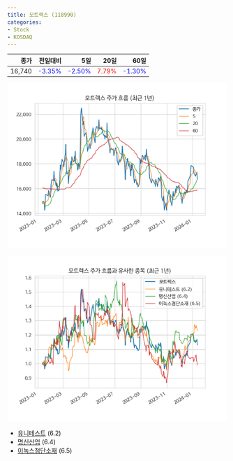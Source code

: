 ```yaml
---
title: 모트렉스 (118990)
categories:
- Stock
- KOSDAQ
---
```


|종가|전일대비|5일|20일|60일|
|---:|-------:|--:|---:|---:|
|16,740|<span style="color: blue">-3.35%</span>|<span style="color: blue">-2.50%</span>|<span style="color: red">7.79%</span>|<span style="color: blue">-1.30%</span>|


<!-- more -->

![118990](/assets/images/stock/118990.png)

![118990](/assets/images/stock/118990_sim.png)

- [유니테스트](/086390/) (6.2)
- [명신산업](/009900/) (6.4)
- [이녹스첨단소재](/272290/) (6.5)